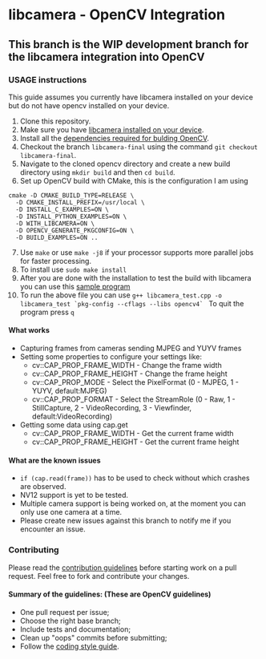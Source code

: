 # libcamera - OpenCV Integration 
## This branch is the WIP development branch for the libcamera integration into OpenCV

### USAGE instructions
This guide assumes you currently have libcamera installed on your device but do not have opencv installed on your device.
1. Clone this repository.
2. Make sure you have [libcamera installed on your device](https://libcamera.org/getting-started.html).
3. Install all the [dependencies required for bulding OpenCV](https://docs.opencv.org/4.x/d7/d9f/tutorial_linux_install.html).
4. Checkout the branch `libcamera-final` using the command `git checkout libcamera-final`.
5. Navigate to the cloned opencv directory and create a new build directory using ``mkdir build`` and then ```cd build```.
6. Set up OpenCV build with CMake, this is the configuration I am using
  ```
cmake -D CMAKE_BUILD_TYPE=RELEASE \
    -D CMAKE_INSTALL_PREFIX=/usr/local \
    -D INSTALL_C_EXAMPLES=ON \
    -D INSTALL_PYTHON_EXAMPLES=ON \
    -D WITH_LIBCAMERA=ON \
    -D OPENCV_GENERATE_PKGCONFIG=ON \
    -D BUILD_EXAMPLES=ON ..
```
7. Use `make` or use `make -j8` if your processor supports more parallel jobs for faster processing.
8. To install use `sudo make install`
9. After you are done with the installation to test the build with libcamera you can use this [sample program](https://paste.debian.net/1303027/)
10. To run the above file you can use ```g++ libcamera_test.cpp -o libcamera_test `pkg-config --cflags --libs opencv4` ```
    To quit the program press `q`


#### What works 
- Capturing frames from cameras sending MJPEG and YUYV frames
- Setting some properties to configure your settings like:
    - cv::CAP_PROP_FRAME_WIDTH - Change the frame width
    - cv::CAP_PROP_FRAME_HEIGHT - Change the frame height
    - cv::CAP_PROP_MODE - Select the PixelFormat (0 - MJPEG, 1 - YUYV, default:MJPEG)
    - cv::CAP_PROP_FORMAT - Select the StreamRole (0 - Raw, 1 - StillCapture, 2 - VideoRecording, 3 - Viewfinder, default:VideoRecording)
- Getting some data using cap.get
    - cv::CAP_PROP_FRAME_WIDTH - Get the current frame width
    - cv::CAP_PROP_FRAME_HEIGHT - Get the current frame height

#### What are the known issues
- `if (cap.read(frame))` has to be used to check without which crashes are observed.
- NV12 support is yet to be tested.
- Multiple camera support is being worked on, at the moment you can only use one camera at a time.
- Please create new issues against this branch to notify me if you encounter an issue.



### Contributing

Please read the [contribution guidelines](https://github.com/opencv/opencv/wiki/How_to_contribute) before starting work on a pull request.
Feel free to fork and contribute your changes.

#### Summary of the guidelines: (These are OpenCV guidelines)

* One pull request per issue;
* Choose the right base branch;
* Include tests and documentation;
* Clean up "oops" commits before submitting;
* Follow the [coding style guide](https://github.com/opencv/opencv/wiki/Coding_Style_Guide).
